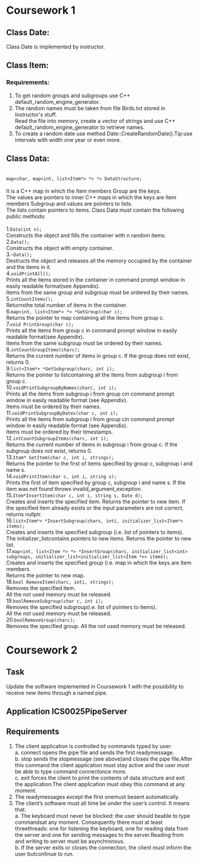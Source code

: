 
# Coursework 1

## Class Date:
Class Date is implemented by instructor.

## Class Item:
### Requirements:
1. To get random groups and subgroups use C++ default_random_engine_generator.<br>
2. The random names  must  be  taken  from  file Birds.txt stored in Instructor's stuff.<br>
Read the  file  into memory, create a vector of strings and use C++ default_random_engine_generator to retrieve names.
3. To create a random date use method  Date::CreateRandomDate().Tip:use intervals with width one year or even more.<br>

## Class Data:
<br>`map<char, map<int, list<Item*> *> *> DataStructure;`</br>
<br>It is a C++ map in which the Item members Group are the keys.
<br>The values are pointers to inner C++ maps in which the keys are Item members Subgroup and values are pointers to lists.
<br>The lists contain pointers to items. Class Data must contain the following public methods:</br>
<br>1.`Data(int n);`
<br>Constructs the object and fills the container with n random items.
<br>2.`Data();`
<br>Constructs the object with empty container.
<br>3.`~Data();`
<br>Destructs the object and releases all the memory occupied by the container and the items in it.
<br>4.`voidPrintAll();`
<br>Prints all the items stored in the container in command prompt window in easily readable format(see Appendix).
<br>Items from the same group and subgroup must be ordered by their names.
<br>5.`intCountItems();`
<br>Returnsthe total number of items in the container.
<br>6.`map<int, list<Item*> *> *GetGroup(char c);`
<br>Returns the pointer to map containing all the items from group c.
<br>7.`void PrintGroup(char c);`
<br>Prints all the items from group c in command prompt window in easily readable format(see Appendix). 
<br>Items from the same subgroup must be ordered by their names.
<br>8.`intCountGroupItems(charc);`
<br>Returns the current number of items in group c. If the group does not exist, returns 0.
<br>9.`list<Item*> *GetSubgroup(charc, int i);`
<br>Returns the pointer to listcontaining all the items from subgroup i from group c.
<br>10.`voidPrintSubgroupByNames(charc, int i);`
<br>Prints all the items from subgroup i from group cin command prompt window in easily readable format (see Appendix). 
<br>Items must be ordered by their names.
<br>11.`voidPrintSubgroupByDates(char c, int i);`
<br>Prints all the items from subgroup i from group cin command prompt window in easily readable format (see Appendix). 
<br>Items must be ordered by their timestamps.
<br>12.`intCountSubgroupItems(charc, int i);`
<br>Returns the current number of items in subgroup i from group c. If the subgroup does not exist, returns 0.
<br>13.`Item* GetItem(char c, int i, strings);`
<br>Returns the pointer to the first of items specified by group c, subgroup i and name s.
<br>14.`voidPrintItem(char c, int i, string s);`
<br>Prints the first of item specified by group c, subgroup i and name s. If the item was not found throws invalid_argument_exception.
<br>15.`Item*InsertItem(char c, int i, string s, Date d);`
<br>Creates and inserts the specified item. Returns the pointer to new item. If the specified item already exists or the input parameters are not correct, returns nullptr.
<br>16.`list<Item*> *InsertSubgroup(chars, inti, initializer_list<Item*> items);`
<br>Creates and inserts the specified subgroup (i.e. list of pointers to  items). The initializer_listcontains pointers to new items. Returns the pointer to new list. 
<br>17.`map<int, list<Item *> *> *InsertGroup(charc, initializer_list<int> subgroups, initializer_list<initializer_list<Item *>> items);`
<br>Creates and inserts the specified group (i.e. map in which the keys are Item members. 
<br>Returns the pointer to new map.
<br>18.`bool RemoveItem(charc, inti, strings);`
<br>Removes the specified item.
<br>All the not used memory must be released.
<br>19.`boolRemoveSubgroup(char c, int i);`
<br>Removes the specified subgroup(i.e. list of pointers to items).
<br>All the not used memory must be released. 
<br>20.`boolRemoveGroup(charc);`
<br>Removes the specified group. All the not used memory must be released.

# Coursework 2

## Task
Update  the  software  implemented  in  Coursework  1  with  the  possibility  to  receive  new  items through a named pipe.

## Application ICS0025PipeServer

## Requirements
1. The client application is controlled by commands typed by user: 
<br>a. connect opens the pipe file and sends the first readymessage.
<br>b. stop sends the stopmessage (see above)and closes the pipe file.After this command the client application must stay active and the user must be able to type command connectonce more.
<br>c. exit forces the client to print the contents of data structure and exit the application.The client application must obey this command at any moment.
2. The readymessages except the first onemust besent automatically.
3. The client’s software must all time be under the user’s control. It means that:
<br>a. The  keyboard  must  never  be  blocked:  the  user should  beable  to  type  commandsat  any moment.
Consequently there must at least threethreads: one for listening the keyboard, one for reading data from the server and one for sending messages to the server.Reading from and writing to server must be asynchronous.
<br>b. If the server exits or closes the connection, the client must inform the user butcontinue to run.
